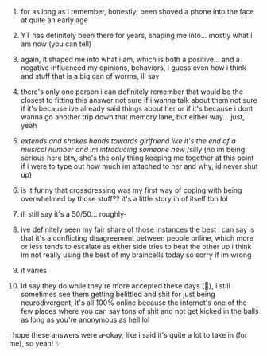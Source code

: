 1. for as long as i remember, honestly; been shoved a phone into the face at quite an early age

2. YT has definitely been there for years, shaping me into... mostly what i am now (you can tell)

3. again, it shaped me into what i am, which is both a positive... and a negative
influenced my opinions, behaviors, i guess even how i think and stuff
that is a big can of worms, ill say

4. there's only one person i can definitely remember that would be the closest to fitting this answer
not sure if i wanna talk about them
not sure if it's because ive already said things about her or if it's because i dont wanna go another trip down that memory lane, but either way... just, yeah

5. *extends and shakes hands towards girlfriend like it's the end of a musical number and im introducing someone new* /silly
(no im being serious here btw, she's the only thing keeping me together at this point
if i were to type out how much im attached to her and why, id never shut up)

6. is it funny that crossdressing was my first way of coping with being overwhelmed by those stuff??
it's a little story in of itself tbh lol

7. ill still say it's a 50/50... roughly-

8. ive definitely seen my fair share of those instances
the best i can say is that it's a conflicting disagreement between people online, which more or less tends to escalate as either side tries to beat the other up
i think
im not really using the best of my braincells today so sorry if im wrong

9. it varies

10. id say they do
while they're more accepted these days (🎉), i still sometimes see them getting belittled and shit for just being neurodivergent; it's all 100% online because the internet's one of the few places where you can say tons of shit and not get kicked in the balls as long as you're anonymous as hell lol

i hope these answers were a-okay, like i said it's quite a lot to take in (for me), so
yeah! ✨

